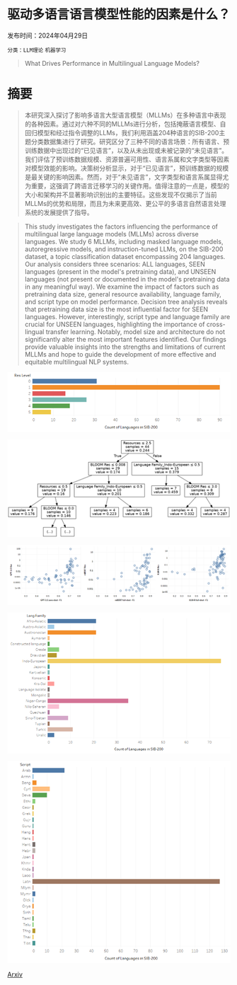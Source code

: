 # 驱动多语言语言模型性能的因素是什么？

发布时间：2024年04月29日

`分类：LLM理论` `机器学习`

> What Drives Performance in Multilingual Language Models?

# 摘要

> 本研究深入探讨了影响多语言大型语言模型（MLLMs）在多种语言中表现的各种因素。通过对六种不同的MLLMs进行分析，包括掩蔽语言模型、自回归模型和经过指令调整的LLMs，我们利用涵盖204种语言的SIB-200主题分类数据集进行了研究。研究区分了三种不同的语言场景：所有语言、预训练数据中出现过的“已见语言”，以及从未出现或未被记录的“未见语言”。我们评估了预训练数据规模、资源普遍可用性、语言系属和文字类型等因素对模型效能的影响。决策树分析显示，对于“已见语言”，预训练数据的规模是最关键的影响因素。然而，对于“未见语言”，文字类型和语言系属显得尤为重要，这强调了跨语言迁移学习的关键作用。值得注意的一点是，模型的大小和架构并不显著影响识别出的主要特征。这些发现不仅揭示了当前MLLMs的优势和局限，而且为未来更高效、更公平的多语言自然语言处理系统的发展提供了指导。

> This study investigates the factors influencing the performance of multilingual large language models (MLLMs) across diverse languages. We study 6 MLLMs, including masked language models, autoregressive models, and instruction-tuned LLMs, on the SIB-200 dataset, a topic classification dataset encompassing 204 languages. Our analysis considers three scenarios: ALL languages, SEEN languages (present in the model's pretraining data), and UNSEEN languages (not present or documented in the model's pretraining data in any meaningful way). We examine the impact of factors such as pretraining data size, general resource availability, language family, and script type on model performance. Decision tree analysis reveals that pretraining data size is the most influential factor for SEEN languages. However, interestingly, script type and language family are crucial for UNSEEN languages, highlighting the importance of cross-lingual transfer learning. Notably, model size and architecture do not significantly alter the most important features identified. Our findings provide valuable insights into the strengths and limitations of current MLLMs and hope to guide the development of more effective and equitable multilingual NLP systems.

![驱动多语言语言模型性能的因素是什么？](../../../paper_images/2404.19159/res-level.png)

![驱动多语言语言模型性能的因素是什么？](../../../paper_images/2404.19159/bloom-560m_SEEN.png)

![驱动多语言语言模型性能的因素是什么？](../../../paper_images/2404.19159/3models-res.png)

![驱动多语言语言模型性能的因素是什么？](../../../paper_images/2404.19159/lang-fam.png)

![驱动多语言语言模型性能的因素是什么？](../../../paper_images/2404.19159/script.png)

[Arxiv](https://arxiv.org/abs/2404.19159)